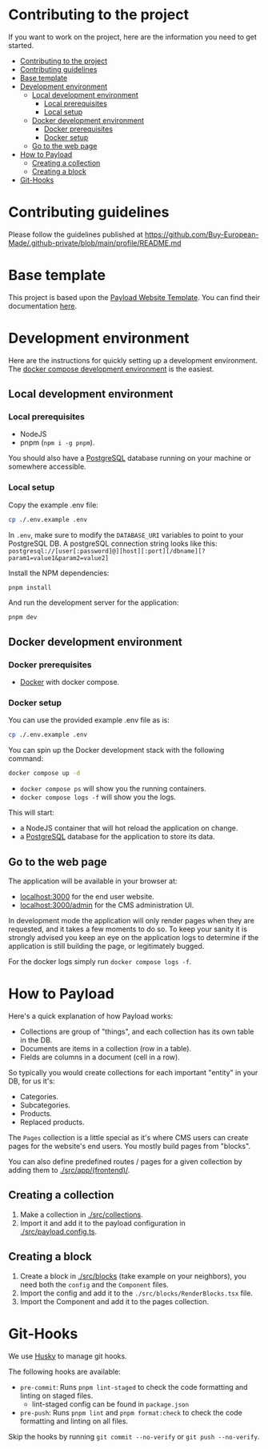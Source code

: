 # Contributing to the project

If you want to work on the project, here are the information you need to get
started.

<!--toc:start-->

- [Contributing to the project](#contributing-to-the-project)
- [Contributing guidelines](#contributing-guidelines)
- [Base template](#base-template)
- [Development environment](#development-environment)
  - [Local development environment](#local-development-environment)
    - [Local prerequisites](#local-prerequisites)
    - [Local setup](#local-setup)
  - [Docker development environment](#docker-development-environment)
    - [Docker prerequisites](#docker-prerequisites)
    - [Docker setup](#docker-setup)
  - [Go to the web page](#go-to-the-web-page)
- [How to Payload](#how-to-payload)
  - [Creating a collection](#creating-a-collection)
  - [Creating a block](#creating-a-block)
- [Git-Hooks](#git-hooks)

<!--toc:end-->

# Contributing guidelines

Please follow the guidelines published at
https://github.com/Buy-European-Made/.github-private/blob/main/profile/README.md

# Base template

This project is based upon the [Payload Website Template](https://github.com/payloadcms/payload/blob/main/templates/website).
You can find their documentation [here](https://payloadcms.com/docs/getting-started/what-is-payload).

# Development environment

Here are the instructions for quickly setting up a development environment.
The [docker compose development environment](#docker-development-environment) is the easiest.

## Local development environment

### Local prerequisites

- NodeJS
- pnpm (`npm i -g pnpm`).

You should also have a [PostgreSQL](https://www.postgresql.org) database running
on your machine or somewhere accessible.

### Local setup

Copy the example .env file:

```sh
cp ./.env.example .env
```

In `.env`, make sure to modify the `DATABASE_URI` variables to point to your
PostgreSQL DB. A postgreSQL connection string looks like this:
`postgresql://[user[:password]@][host][:port][/dbname][?param1=value1&param2=value2]`

Install the NPM dependencies:

```
pnpm install
```

And run the development server for the application:

```sh
pnpm dev
```

## Docker development environment

### Docker prerequisites

- [Docker](https://docs.docker.com) with docker compose.

### Docker setup

You can use the provided example .env file as is:

```sh
cp ./.env.example .env
```

You can spin up the Docker development stack with the following command:

```sh
docker compose up -d
```

- `docker compose ps` will show you the running containers.
- `docker compose logs -f` will show you the logs.

This will start:

- a NodeJS container that will hot reload the application on change.
- a [PostgreSQL](https://www.postgresql.org) database for the application to store its data.

## Go to the web page

The application will be available in your browser at:

- [localhost:3000](http://localhost:3000) for the end user website.
- [localhost:3000/admin](http://localhost:3000/admin) for the CMS administration UI.

In development mode the application will only render pages when they are
requested, and it takes a few moments to do so. To keep your sanity it is
strongly advised you keep an eye on the application logs to determine if the
application is still building the page, or legitimately bugged.

For the docker logs simply run `docker compose logs -f`.

# How to Payload

Here's a quick explanation of how Payload works:

- Collections are group of "things", and each collection has its own table in the DB.
- Documents are items in a collection (row in a table).
- Fields are columns in a document (cell in a row).

So typically you would create collections for each important "entity" in your DB, for us it's:

- Categories.
- Subcategories.
- Products.
- Replaced products.

The `Pages` collection is a little special as it's where CMS users can create pages for the website's end users.
You mostly build pages from "blocks".

You can also define predefined routes / pages for a given collection by adding them to [./src/app/(frontend)/](<./src/app/(frontend)>).

## Creating a collection

1. Make a collection in [./src/collections](./src/collections).
1. Import it and add it to the payload configuration in [./src/payload.config.ts](./src/payload.config.ts).

## Creating a block

1. Create a block in [./src/blocks](./src/blocks) (take example on your
   neighbors), you need both the `config` and the `Component` files.
1. Import the config and add it to the `./src/blocks/RenderBlocks.tsx` file.
1. Import the Component and add it to the pages collection.

# Git-Hooks

We use [Husky](https://typicode.github.io/husky/#/) to manage git hooks.

The following hooks are available:

- `pre-commit`: Runs `pnpm lint-staged` to check the code formatting and linting on staged files.
  - lint-staged config can be found in `package.json`
- `pre-push`: Runs `pnpm lint` and `pnpm format:check` to check the code formatting and linting on all files.

Skip the hooks by running `git commit --no-verify` or `git push --no-verify`.
